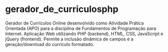 # gerador_de_curriculosphp
Gerador de Currículos Online desenvolvido como Atividade Prática Orientada (APO) para a disciplina de Fundamentos de Programação para Internet. Aplicação Web utilizando PHP (backend), HTML, CSS, JavaScript e jQuery (frontend). Permite a inclusão dinâmica de campos e a geração/download do currículo formatado.
